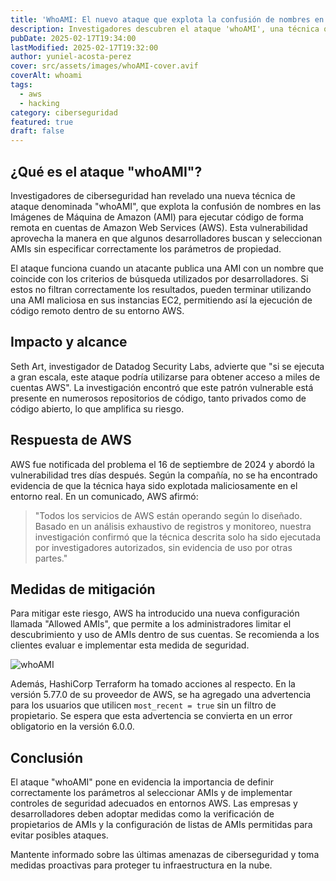 ```yaml
---
title: 'WhoAMI: El nuevo ataque que explota la confusión de nombres en AWS AMI'
description: Investigadores descubren el ataque 'whoAMI', una técnica que explota la confusión de nombres en las imágenes de máquinas de Amazon (AMI) para ejecutar código de forma remota en cuentas de AWS.
pubDate: 2025-02-17T19:34:00
lastModified: 2025-02-17T19:32:00
author: yuniel-acosta-perez
cover: src/assets/images/whoAMI-cover.avif
coverAlt: whoami
tags:
  - aws
  - hacking
category: ciberseguridad
featured: true
draft: false
---
```

## ¿Qué es el ataque "whoAMI"?

Investigadores de ciberseguridad han revelado una nueva técnica de ataque denominada "whoAMI", que explota la confusión de nombres en las Imágenes de Máquina de Amazon (AMI) para ejecutar código de forma remota en cuentas de Amazon Web Services (AWS). Esta vulnerabilidad aprovecha la manera en que algunos desarrolladores buscan y seleccionan AMIs sin especificar correctamente los parámetros de propiedad.

El ataque funciona cuando un atacante publica una AMI con un nombre que coincide con los criterios de búsqueda utilizados por desarrolladores. Si estos no filtran correctamente los resultados, pueden terminar utilizando una AMI maliciosa en sus instancias EC2, permitiendo así la ejecución de código remoto dentro de su entorno AWS.

## Impacto y alcance

Seth Art, investigador de Datadog Security Labs, advierte que "si se ejecuta a gran escala, este ataque podría utilizarse para obtener acceso a miles de cuentas AWS". La investigación encontró que este patrón vulnerable está presente en numerosos repositorios de código, tanto privados como de código abierto, lo que amplifica su riesgo.

## Respuesta de AWS

AWS fue notificada del problema el 16 de septiembre de 2024 y abordó la vulnerabilidad tres días después. Según la compañía, no se ha encontrado evidencia de que la técnica haya sido explotada maliciosamente en el entorno real. En un comunicado, AWS afirmó:

> "Todos los servicios de AWS están operando según lo diseñado. Basado en un análisis exhaustivo de registros y monitoreo, nuestra investigación confirmó que la técnica descrita solo ha sido ejecutada por investigadores autorizados, sin evidencia de uso por otras partes."

## Medidas de mitigación

Para mitigar este riesgo, AWS ha introducido una nueva configuración llamada "Allowed AMIs", que permite a los administradores limitar el descubrimiento y uso de AMIs dentro de sus cuentas. Se recomienda a los clientes evaluar e implementar esta medida de seguridad.

![whoAMI](/src/assets/images/whoami.avif "whoAMI")

Además, HashiCorp Terraform ha tomado acciones al respecto. En la versión 5.77.0 de su proveedor de AWS, se ha agregado una advertencia para los usuarios que utilicen `most_recent = true` sin un filtro de propietario. Se espera que esta advertencia se convierta en un error obligatorio en la versión 6.0.0.

## Conclusión

El ataque "whoAMI" pone en evidencia la importancia de definir correctamente los parámetros al seleccionar AMIs y de implementar controles de seguridad adecuados en entornos AWS. Las empresas y desarrolladores deben adoptar medidas como la verificación de propietarios de AMIs y la configuración de listas de AMIs permitidas para evitar posibles ataques.

Mantente informado sobre las últimas amenazas de ciberseguridad y toma medidas proactivas para proteger tu infraestructura en la nube.
